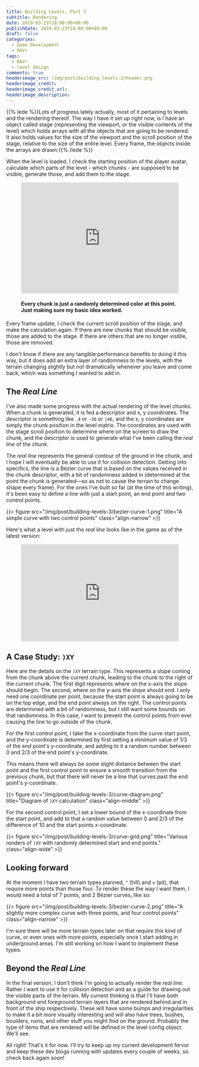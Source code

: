 ```yaml
---
title: Building Levels, Part 3
subtitle: Rendering
date: 2019-03-23T18:00:00+09:00
publishDate: 2019-03-23T18:00:00+09:00
draft: false
categories:
  - Game Development
  - RAVr
tags:
  - RAVr
  - level design
comments: true
headerimage_src: /img/post/building-levels-3/header.png
headerimage_credit:
headerimage_credit_url:
headerimage_description:
---
```


{{% lede %}}Lots of progress lately actually, most of it pertaining to levels and the rendering thereof. The way I have it set up right now, is I have an object called stage (representing the viewport, or the visible contents of the level) which holds arrays with all the objects that are going to be rendered. It also holds values for the size of the viewport and the scroll position of the stage, relative to the size of the entire level. Every frame, the objects inside the arrays are drawn.{{% /lede %}}

<!--more-->

When the level is loaded, I check the starting position of the player avatar, calculate which parts of the level - which chunks - are supposed to be visible, generate those, and add them to the stage.

<figure class="align-middle"><div style='position:relative; padding-bottom:calc(59.88% + 44px)'><iframe src='https://gfycat.com/ifr/RealPoliteLadybird' frameborder='0' scrolling='no' width='100%' height='100%' style='position:absolute;top:0;left:0;' allowfullscreen></iframe></div>
<figcaption><h4>Every chunk is just a randomly determined color at this point. Just making sure my basic idea worked.</h4></figcaption>
</figure>

Every frame update, I check the current scroll position of the stage, and make the calculation again. If there are new chunks that should be visible, those are added to the stage. If there are others that are no longer visible, those are removed.

I don't know if there are any tangible performance benefits to doing it this way, but it does add an extra layer of randomness to the levels, with the terrain changing slightly but not dramatically whenever you leave and come back, which was something I wanted to add in.

## The _Real Line_

I've also made some progress with the actual rendering of the level chunks. When a chunk is generated, it is fed a descriptor and x, y coordinates. The descriptor is something like `_4` or `-36` or `|46`, and the x, y coordinates are simply the chunk position in the level matrix. The coordinates are used with the stage scroll position to determine where on the screen to draw the chunk, and the descriptor is used to generate what I've been calling the _real line_ of the chunk.

The _real line_ represents the general contour of the ground in the chunk, and I hope I will eventually be able to use it for collision detection. Getting into specifics, the line is a Bézier curve that is based on the values received in the chunk descriptor, with a bit of randomness added in (determined at the point the chunk is generated—so as not to cause the terrain to change shape every frame). For the ones I've built so far (at the time of this writing), it's been easy to define a line with just a start point, an end point and two control points.

{{< figure src="/img/post/building-levels-3/bezier-curve-1.png" title="A simple curve with two control points" class="align-narrow" >}}

Here's what a level with just the _real line_ looks like in the game as of the latest version:

<figure class="align-middle"><div style='position:relative; padding-bottom:calc(51.07% + 44px)'><iframe src='https://gfycat.com/ifr/EmptyNiceIriomotecat' frameborder='0' scrolling='no' width='100%' height='100%' style='position:absolute;top:0;left:0;' allowfullscreen></iframe></div></figure>

## A Case Study: `)XY`

Here are the details on the `)XY` terrain type. This represents a slope coming from the chunk above the current chunk, leading to the chunk to the right of the current chunk. The first digit represents where on the x-axis the slope should begin. The second, where on the y-axis the slope should end. I only need one coordinate per point, because the start point is always going to be on the top edge, and the end point always on the right. The control points are determined with a bit of randomness, but I still want some bounds on that randomness. In this case, I want to prevent the control points from ever causing the line to go outside of the chunk.

For the first control point, I take the x-coordinate from the curve start point, and the y-coordinate is determined by first setting a minimum value of 1/3 of the end point's y-coordinate, and adding to it a random number between 0 and 2/3 of the end point's y-coordinate.

This means there will always be some slight distance between the start point and the first control point to ensure a smooth transition from the previous chunk, but that there will never be a line that curves past the end point's y-coordinate.

{{< figure src="/img/post/building-levels-3/curve-diagram.png" title="Diagram of `)XY` calculation" class="align-middle" >}}

For the second control point, I set a lower bound of the x-coordinate from the start point, and add to that a random value between 0 and 2/3 of the difference of 10 and the start points x-coordinate.

{{< figure src="/img/post/building-levels-3/curve-grid.png" title="Various renders of `)XY` with randomly determined start and end points." class="align-wide" >}}

## Looking forward

At the moment I have two terrain types planned, `^` (hill) and `v` (pit), that require more points than those four. To render these the way I want them, I would need a total of 7 points, and 2 Bézier curves, like so:

{{< figure src="/img/post/building-levels-3/bezier-curve-2.png" title="A slightly more complex curve with three points, and four control points" class="align-narrow" >}}

I'm sure there will be more terrain types later on that require this kind of curve, or even ones with more points, especially once I start adding in underground areas. I'm still working on how I want to implement these types.

## Beyond the _Real Line_

In the final version, I don't think I'm going to actually render the _real line_. Rather I want to use it for collision detection and as a guide for drawing out the visible parts of the terrain. My current thinking is that I'll have both background and foreground terrain layers that are rendered behind and in front of the ship respectively. These will have some bumps and irregularities to make it a bit more visually interesting and will also have trees, bushes, boulders, ruins, and other stuff you might find on the ground. Probably the type of items that are rendered will be defined in the level config object. We'll see.

All right! That's it for now. I'll try to keep up my current development fervor and keep these dev blogs running with updates every couple of weeks, so check back again soon!
